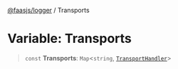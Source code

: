 [@faasjs/logger](../README.md) / Transports

# Variable: Transports

> `const` **Transports**: `Map`\<`string`, [`TransportHandler`](../type-aliases/TransportHandler.md)\>
